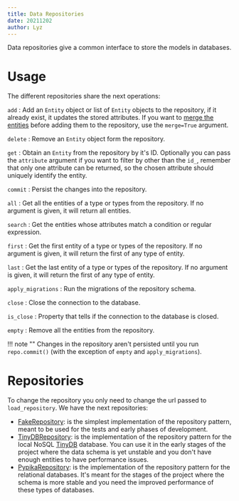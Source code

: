 ```yaml
---
title: Data Repositories
date: 20211202
author: Lyz
---
```


Data repositories give a common interface to store the models in databases.

# Usage

The different repositories share the next operations:

`add`
: Add an `Entity` object or list of `Entity` objects to the repository, if it
already exist, it updates the stored attributes. If you want to [merge the
entities](models.md#merging-entities) before adding them to the repository, use
the `merge=True` argument.

`delete`
: Remove an `Entity` object form the repository.

`get`
: Obtain an `Entity` from the repository by it's ID. Optionally you can pass the
`attribute` argument if you want to filter by other than the `id_`, remember
that only one attribute can be returned, so the chosen attribute should uniquely
identify the entity.

`commit`
: Persist the changes into the repository.

`all`
: Get all the entities of a type or types from the repository. If no argument is
given, it will return all entities.

`search`
: Get the entities whose attributes match a condition or regular expression.

`first`
: Get the first entity of a type or types of the repository. If no argument is
given, it will return the first of any type of entity.

`last`
: Get the last entity of a type or types of the repository. If no argument is
given, it will return the first of any type of entity.

`apply_migrations`
: Run the migrations of the repository schema.

`close`
: Close the connection to the database.

`is_close`
: Property that tells if the connection to the database is closed.

`empty`
: Remove all the entities from the repository.

!!! note ""
    Changes in the repository aren't persisted until you run `repo.commit()`
    (with the exception of `empty` and `apply_migrations`).

# Repositories

To change the repository you only need to change the url passed to
`load_repository`. We have the next repositories:

* [FakeRepository](fake_repository.md): is the simplest implementation of the
    repository pattern, meant to be used for the tests and early phases of
    development.
* [TinyDBRepository](tinydb_repository.md): is the implementation of the
    repository pattern for the local NoSQL
    [TinyDB](https://tinydb.readthedocs.io/en/latest/usage.html) database. You
    can use it in the early stages of the project where the data schema is yet
    unstable and you don't have enough entities to have performance issues.
* [PypikaRepository](pypika_repository.md): is the implementation of the
    repository pattern for the relational databases. It's meant for the stages
    of the project where the schema is more stable and you need the improved
    performance of these types of databases.
